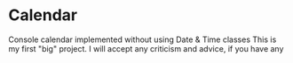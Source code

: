 # Calendar
Console calendar implemented without using Date &amp; Time classes
This is my first "big" project. I will accept any criticism and advice, if you have any
